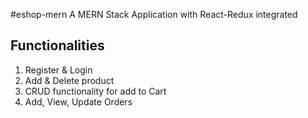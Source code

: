 #eshop-mern
A MERN Stack Application with React-Redux integrated

## Functionalities 
1. Register & Login
2. Add & Delete product
3. CRUD functionality for add to Cart
4. Add, View, Update Orders
